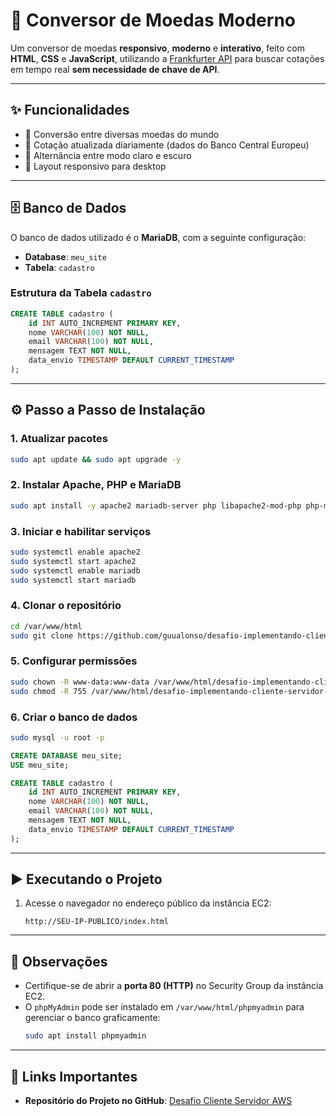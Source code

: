 # 💱 Conversor de Moedas Moderno

Um conversor de moedas **responsivo**, **moderno** e **interativo**, feito com **HTML**, **CSS** e **JavaScript**, utilizando a [Frankfurter API](https://www.frankfurter.dev/) para buscar cotações em tempo real **sem necessidade de chave de API**.

---

## ✨ Funcionalidades

- 🔄 Conversão entre diversas moedas do mundo
- 📅 Cotação atualizada diariamente (dados do Banco Central Europeu)
- 🌙 Alternância entre modo claro e escuro
- 📱 Layout responsivo para desktop 

---

## 🗄️ Banco de Dados

O banco de dados utilizado é o **MariaDB**, com a seguinte configuração:

- **Database**: `meu_site`
- **Tabela**: `cadastro`

### Estrutura da Tabela `cadastro`
```sql
CREATE TABLE cadastro (
    id INT AUTO_INCREMENT PRIMARY KEY,
    nome VARCHAR(100) NOT NULL,
    email VARCHAR(100) NOT NULL,
    mensagem TEXT NOT NULL,
    data_envio TIMESTAMP DEFAULT CURRENT_TIMESTAMP
);
```

---

## ⚙️ Passo a Passo de Instalação

### 1. Atualizar pacotes
```bash
sudo apt update && sudo apt upgrade -y
```

### 2. Instalar Apache, PHP e MariaDB
```bash
sudo apt install -y apache2 mariadb-server php libapache2-mod-php php-mysql git
```

### 3. Iniciar e habilitar serviços
```bash
sudo systemctl enable apache2
sudo systemctl start apache2
sudo systemctl enable mariadb
sudo systemctl start mariadb
```

### 4. Clonar o repositório
```bash
cd /var/www/html
sudo git clone https://github.com/guualonso/desafio-implementando-cliente-servidor-aws.git
```

### 5. Configurar permissões
```bash
sudo chown -R www-data:www-data /var/www/html/desafio-implementando-cliente-servidor-aws
sudo chmod -R 755 /var/www/html/desafio-implementando-cliente-servidor-aws
```

### 6. Criar o banco de dados
```bash
sudo mysql -u root -p
```

```sql
CREATE DATABASE meu_site;
USE meu_site;

CREATE TABLE cadastro (
    id INT AUTO_INCREMENT PRIMARY KEY,
    nome VARCHAR(100) NOT NULL,
    email VARCHAR(100) NOT NULL,
    mensagem TEXT NOT NULL,
    data_envio TIMESTAMP DEFAULT CURRENT_TIMESTAMP
);
```

---

## ▶️ Executando o Projeto

1. Acesse o navegador no endereço público da instância EC2:  
   ```
   http://SEU-IP-PUBLICO/index.html
   ```

---

## 📌 Observações
- Certifique-se de abrir a **porta 80 (HTTP)** no Security Group da instância EC2.  
- O `phpMyAdmin` pode ser instalado em `/var/www/html/phpmyadmin` para gerenciar o banco graficamente:  
  ```bash
  sudo apt install phpmyadmin
  ```

---

## 📎 Links Importantes
- **Repositório do Projeto no GitHub**: [Desafio Cliente Servidor AWS](https://github.com/guualonso/desafio-implementando-cliente-servidor-aws)
